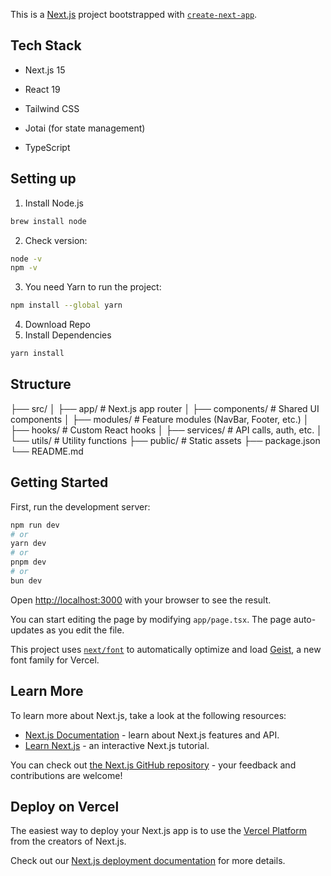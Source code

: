 This is a [Next.js](https://nextjs.org) project bootstrapped with [`create-next-app`](https://nextjs.org/docs/app/api-reference/cli/create-next-app).

## Tech Stack
- Next.js 15

- React 19

- Tailwind CSS

- Jotai (for state management)

- TypeScript


## Setting up
1. Install Node.js
```bash
brew install node

```
2. Check version:
```bash
node -v
npm -v
```

3. You need Yarn to run the project:
```bash
npm install --global yarn

```
4. Download Repo
5. Install Dependencies

```bash
yarn install
```
## Structure
├── src/
│   ├── app/             # Next.js app router
│   ├── components/      # Shared UI components
│   ├── modules/         # Feature modules (NavBar, Footer, etc.)
│   ├── hooks/           # Custom React hooks
│   ├── services/        # API calls, auth, etc.
│   └── utils/           # Utility functions
├── public/              # Static assets
├── package.json
└── README.md
## Getting Started

First, run the development server:

```bash
npm run dev
# or
yarn dev
# or
pnpm dev
# or
bun dev
```

Open [http://localhost:3000](http://localhost:3000) with your browser to see the result.

You can start editing the page by modifying `app/page.tsx`. The page auto-updates as you edit the file.

This project uses [`next/font`](https://nextjs.org/docs/app/building-your-application/optimizing/fonts) to automatically optimize and load [Geist](https://vercel.com/font), a new font family for Vercel.

## Learn More

To learn more about Next.js, take a look at the following resources:

- [Next.js Documentation](https://nextjs.org/docs) - learn about Next.js features and API.
- [Learn Next.js](https://nextjs.org/learn) - an interactive Next.js tutorial.

You can check out [the Next.js GitHub repository](https://github.com/vercel/next.js) - your feedback and contributions are welcome!

## Deploy on Vercel

The easiest way to deploy your Next.js app is to use the [Vercel Platform](https://vercel.com/new?utm_medium=default-template&filter=next.js&utm_source=create-next-app&utm_campaign=create-next-app-readme) from the creators of Next.js.

Check out our [Next.js deployment documentation](https://nextjs.org/docs/app/building-your-application/deploying) for more details.
